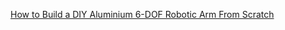 [How to Build a DIY Aluminium 6-DOF Robotic Arm From Scratch](https://automaticaddison.com/how-to-build-a-diy-aluminium-6-dof-robotic-arm-from-scratch/)
